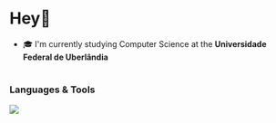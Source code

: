 # Hey👋

- 🎓 I'm currently studying Computer Science at the **Universidade Federal de Uberlândia**


#

### Languages & Tools
<a href="https://skillicons.dev">
          <img src="https://skillicons.dev/icons?i=c,java,python,go,linux,postgres,git&theme=light")/>
</a>
</br>

